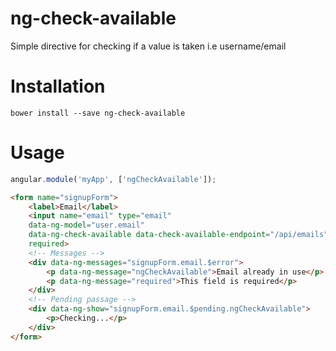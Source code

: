 # ng-check-available
Simple directive for checking if a value is taken i.e username/email

# Installation

`bower install --save ng-check-available`

# Usage
```js
angular.module('myApp', ['ngCheckAvailable']);
```

```html
<form name="signupForm">
    <label>Email</label>
    <input name="email" type="email"
    data-ng-model="user.email"
    data-ng-check-available data-check-available-endpoint="/api/emails"
    required>
    <!-- Messages -->
    <div data-ng-messages="signupForm.email.$error">
        <p data-ng-message="ngCheckAvailable">Email already in use</p>
        <p data-ng-message="required">This field is required</p>
    </div>
    <!-- Pending passage -->
    <div data-ng-show="signupForm.email.$pending.ngCheckAvailable">
        <p>Checking...</p>
    </div>
</form>
```